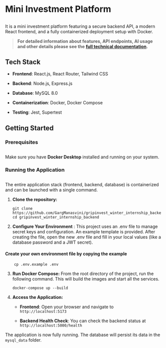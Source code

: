 # Mini Investment Platform

## 

 It is a mini investment platform featuring a secure backend API, a modern React frontend, and a fully containerized deployment setup with Docker.

> **For detailed information about features, API endpoints, AI usage and other details please see the** [**full technical documentation**](./DOCUMENTATION.md "null")**.**

##  Tech Stack


*   **Frontend**: React.js, React Router, Tailwind CSS
    
*   **Backend**: Node.js, Express.js
    
*   **Database**: MySQL 8.0
    
*   **Containerization**: Docker, Docker Compose
    
*   **Testing**: Jest, Supertest
    

##  Getting Started

### Prerequisites

## 

Make sure you have **Docker Desktop** installed and running on your system.

### Running the Application

## 

The entire application stack (frontend, backend, database) is containerized and can be launched with a single command.

1.  **Clone the repository:**
    
        git clone https://github.com/GargManasvini/gripinvest_winter_internship_backend.git
        cd gripinvest_winter_internship_backend
        
    
2. **Configure Your Environment** :
This project uses an .env file to manage secret keys and configuration. An example template is provided. After creating the file, open the new .env file and fill in your local values (like a database password and a JWT secret).
#### Create your own environment file by copying the example

        
        cp .env.example .env


        
    
3.  **Run Docker Compose:** From the root directory of the project, run the following command. This will build the images and start all the services.


    
        docker-compose up --build
        
    
4.  **Access the Application:**
    
    *   **Frontend**: Open your browser and navigate to `http://localhost:5173`
        
    *   **Backend Health Check**: You can check the backend status at `http://localhost:5000/health`
        

The application is now fully running. The database will persist its data in the `mysql_data` folder.
